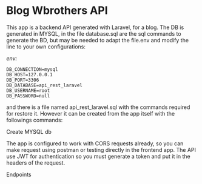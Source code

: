 # Blog Wbrothers API

This app is a backend API generated with Laravel, for a blog. The DB is generated in MYSQL, in the file database.sql are the sql commands to generate the BD, but may be needed to adapt the file.env and modify the line to your own configurations:

*env:*

    DB_CONNECTION=mysql
    DB_HOST=127.0.0.1
    DB_PORT=3306
    DB_DATABASE=api_rest_laravel
    DB_USERNAME=root
    DB_PASSWORD=null

and there is a file named api_rest_laravel.sql with the commands required for restore it. However it can be created from the app itself with the followings commands:

Create MYSQL db

The app is configured to work with CORS requests already, so you can make request using postman or testing directly in the frontend app. The API use JWT for authentication so you must generate a token and put it in the headers of the request.

 
Endpoints


